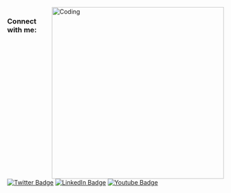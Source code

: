 <!-- ### Hi there 👋

**hamzasisman/hamzasisman** is a ✨ _special_ ✨ repository because its `README.md` (this file) appears on your GitHub profile.

Here are some ideas to get you started:

- 🔭 I’m currently working on ...
- 🌱 I’m currently learning ...
- 👯 I’m looking to collaborate on ...
- 🤔 I’m looking for help with ...
- 💬 Ask me about ...
- 📫 How to reach me: ...
- 😄 Pronouns: ...
- ⚡ Fun fact: ...
-->

<img align="right" alt="Coding" width="400" src="https://d585tldpucybw.cloudfront.net/sfimages/default-source/default-album/this-state.gif?sfvrsn=8f30c74e_1">

<h3 align="left">Connect with me:</h3>
<p align="left">
<a href="your link" target="blank"><img src="https://img.shields.io/badge/Twitter-blue?style=for-the-badge&logo=twitter&logoColor=white" alt="Twitter Badge"/></a>
<a href="your link" target="blank"><img src="https://img.shields.io/badge/LinkedIn-blue?style=for-the-badge&logo=linkedin&logoColor=white" alt="LinkedIn Badge"/></a>
<!-- <a href="your link" target="blank"><img align="center" src="https://cdn.jsdelivr.net/npm/simple-icons@3.0.1/icons/instagram.svg" alt="" height="30" width="40" /></a> -->
<a href="your link" target="blank"><img src="https://img.shields.io/badge/YouTube-red?style=for-the-badge&logo=youtube&logoColor=white" alt="Youtube Badge"/></a>
</p>
